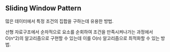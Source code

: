 ## Sliding Window Pattern

많은 데이터에서 특정 조건의 집합을 구하는데 유용한 방법.

선형 자료구조에서 순차적으로 요소를 순회하여 조건을 만족시켜나가는 과정에서 O(n^2)의 알고리즘으로 구현할 수 있는데 이를 O(n) 알고리즘으로 최적화할 수 있는 방법.
